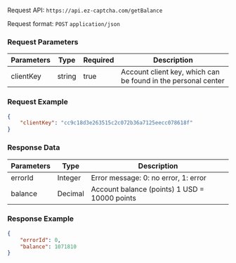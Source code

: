 Request API: `https://api.ez-captcha.com/getBalance`

Request format: `POST` `application/json`

### Request Parameters

| **Parameters** | **Type** | **Required** | **Description**                                               |
|----------------|----------|--------------|---------------------------------------------------------------|
| clientKey      | string   | true         | Account client key, which can be found in the personal center |

### Request Example

```json lines
{
    "clientKey": "cc9c18d3e263515c2c072b36a7125eecc078618f"
}
```

### Response Data

| **Parameters** | **Type** | **Description**                               |
|----------------|----------|-----------------------------------------------|
| errorId        | Integer  | Error message: 0: no error, 1: error          |
| balance        | Decimal  | Account balance (points) 1 USD = 10000 points |

### Response Example

```json lines
{
    "errorId": 0,
    "balance": 1071810
}
```